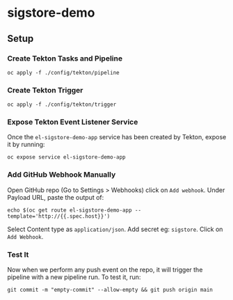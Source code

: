 # sigstore-demo

## Setup

### Create Tekton Tasks and Pipeline

```shell
oc apply -f ./config/tekton/pipeline
```

### Create Tekton Trigger

```shell
oc apply -f ./config/tekton/trigger
```

### Expose Tekton Event Listener Service

Once the `el-sigstore-demo-app` service has been created by Tekton, expose it
by running:

```shell
oc expose service el-sigstore-demo-app
```

### Add GitHub Webhook Manually

Open GitHub repo (Go to Settings > Webhooks) click on `Add webhook`. Under
Payload URL, paste the output of:

```shell
echo $(oc get route el-sigstore-demo-app --template='http://{{.spec.host}}')
```

Select Content type as `application/json`. Add secret eg: `sigstore`. Click on
`Add Webhook`.

### Test It

Now when we perform any push event on the repo, it will trigger the pipeline
with a new pipeline run. To test it, run:

```shell
git commit -m "empty-commit" --allow-empty && git push origin main
```
